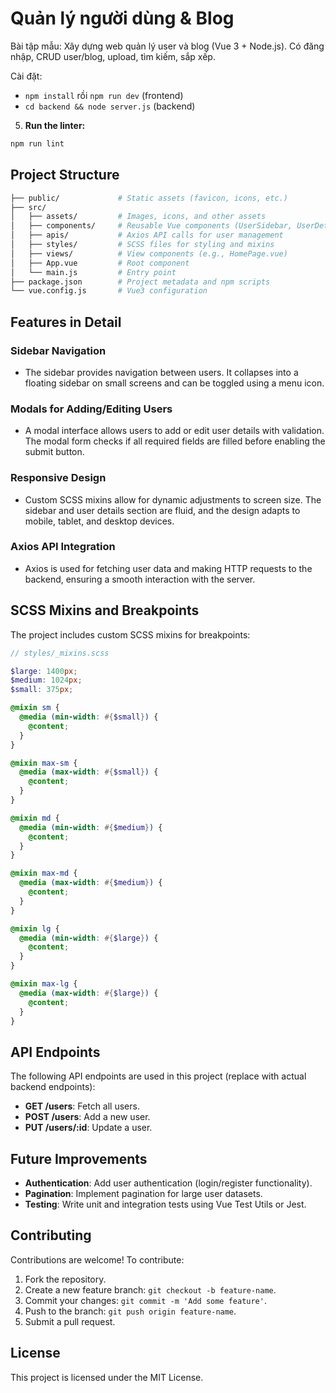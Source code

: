 

# Quản lý người dùng & Blog

Bài tập mẫu: Xây dựng web quản lý user và blog (Vue 3 + Node.js). Có đăng nhập, CRUD user/blog, upload, tìm kiếm, sắp xếp.

Cài đặt:
- `npm install` rồi `npm run dev` (frontend)
- `cd backend && node server.js` (backend)

5. **Run the linter:**

```bash
npm run lint
```

## Project Structure

```bash
├── public/             # Static assets (favicon, icons, etc.)
├── src/
│   ├── assets/         # Images, icons, and other assets
│   ├── components/     # Reusable Vue components (UserSidebar, UserDetails, UserModal, etc.)
│   ├── apis/           # Axios API calls for user management
│   ├── styles/         # SCSS files for styling and mixins
│   ├── views/          # View components (e.g., HomePage.vue)
│   ├── App.vue         # Root component
│   └── main.js         # Entry point
├── package.json        # Project metadata and npm scripts
└── vue.config.js       # Vue3 configuration
```

## Features in Detail

### Sidebar Navigation

- The sidebar provides navigation between users. It collapses into a floating sidebar on small screens and can be toggled using a menu icon.

### Modals for Adding/Editing Users

- A modal interface allows users to add or edit user details with validation. The modal form checks if all required fields are filled before enabling the submit button.

### Responsive Design

- Custom SCSS mixins allow for dynamic adjustments to screen size. The sidebar and user details section are fluid, and the design adapts to mobile, tablet, and desktop devices.

### Axios API Integration

- Axios is used for fetching user data and making HTTP requests to the backend, ensuring a smooth interaction with the server.

## SCSS Mixins and Breakpoints

The project includes custom SCSS mixins for breakpoints:

```scss
// styles/_mixins.scss

$large: 1400px;
$medium: 1024px;
$small: 375px;

@mixin sm {
  @media (min-width: #{$small}) {
    @content;
  }
}

@mixin max-sm {
  @media (max-width: #{$small}) {
    @content;
  }
}

@mixin md {
  @media (min-width: #{$medium}) {
    @content;
  }
}

@mixin max-md {
  @media (max-width: #{$medium}) {
    @content;
  }
}

@mixin lg {
  @media (min-width: #{$large}) {
    @content;
  }
}

@mixin max-lg {
  @media (max-width: #{$large}) {
    @content;
  }
}
```

## API Endpoints

The following API endpoints are used in this project (replace with actual backend endpoints):

- **GET /users**: Fetch all users.
- **POST /users**: Add a new user.
- **PUT /users/:id**: Update a user.

## Future Improvements

- **Authentication**: Add user authentication (login/register functionality).
- **Pagination**: Implement pagination for large user datasets.
- **Testing**: Write unit and integration tests using Vue Test Utils or Jest.

## Contributing

Contributions are welcome! To contribute:

1. Fork the repository.
2. Create a new feature branch: `git checkout -b feature-name`.
3. Commit your changes: `git commit -m 'Add some feature'`.
4. Push to the branch: `git push origin feature-name`.
5. Submit a pull request.

## License

This project is licensed under the MIT License.